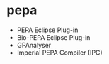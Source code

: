 # pepa

* PEPA Eclipse Plug-in
* Bio-PEPA Eclipse Plug-in
* GPAnalyser
* Imperial PEPA Compiler (IPC)
